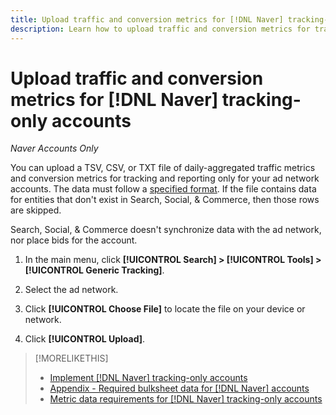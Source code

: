 ```yaml
---
title: Upload traffic and conversion metrics for [!DNL Naver] tracking-only accounts
description: Learn how to upload traffic and conversion metrics for tracking and reporting only for [!DNL Naver] accounts.
---
```

# Upload traffic and conversion metrics for [!DNL Naver] tracking-only accounts

*Naver Accounts Only*

You can upload a TSV, CSV, or TXT file of daily-aggregated traffic metrics and conversion metrics for tracking and reporting only for your ad network accounts. The data must follow a [specified format](naver-tracking-campaigns-data-requirements.md). If the file contains data for entities that don't exist in Search, Social, & Commerce, then those rows are skipped.

Search, Social, & Commerce doesn't synchronize data with the ad network, nor place bids for the account.

1. In the main menu, click **[!UICONTROL Search] > [!UICONTROL Tools] > [!UICONTROL Generic Tracking]**.

1. Select the ad network.

1. Click **[!UICONTROL Choose File]** to locate the file on your device or network.

1. Click **[!UICONTROL Upload]**.

>[!MORELIKETHIS]
>
>* [Implement [!DNL Naver] tracking-only accounts](/help/search-social-commerce/campaign-management/naver-tracking-only-account-implement.md)
>* [Appendix - Required bulksheet data for [!DNL Naver] accounts](/help/search-social-commerce/campaign-management/bulksheets/bulksheet-data-formats/bulksheet-data-naver.md)
>* [Metric data requirements for [!DNL Naver] tracking-only accounts](/help/search-social-commerce/tools/metrics-upload-tracking-campaigns/naver-tracking-campaigns-data-requirements.md)

